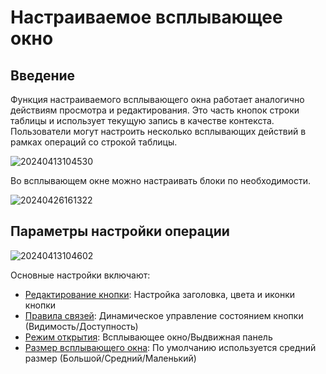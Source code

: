 # Настраиваемое всплывающее окно

## Введение

Функция настраиваемого всплывающего окна работает аналогично действиям просмотра и редактирования. Это часть кнопок строки таблицы и использует текущую запись в качестве контекста. Пользователи могут настроить несколько всплывающих действий в рамках операций со строкой таблицы.

![20240413104530](https://static-docs.nocobase.com/20240413104530.png)

Во всплывающем окне можно настраивать блоки по необходимости.

![20240426161322](https://static-docs.nocobase.com/20240426161322.png)

## Параметры настройки операции

![20240413104602](https://static-docs.nocobase.com/20240413104602.png)

Основные настройки включают:
- [Редактирование кнопки](/handbook/ui/actions/action-settings/edit-button): Настройка заголовка, цвета и иконки кнопки
- [Правила связей](/handbook/ui/actions/action-settings/linkage-rule): Динамическое управление состоянием кнопки (Видимость/Доступность)
- [Режим открытия](/handbook/ui/actions/action-settings/open-mode): Всплывающее окно/Выдвижная панель
- [Размер всплывающего окна](/handbook/ui/actions/action-settings/popup-size): По умолчанию используется средний размер (Большой/Средний/Маленький)
